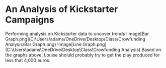 # An Analysis of Kickstarter Campaigns
Performing analysis on Kickstarter data to uncover trends
!image[Bar Graph.png](C:\Users/adams/OneDrive/Desktop/Class/Crowfunding Analysis/Bar Graph.png)
!image[Line Graph.png](C:\Users\adams\OneDrive\Desktop\Class\Crowfunding Analysis)
Based on the graphs above, Louise sholuld probably try to get the play produced for less that 4,000 euros.
